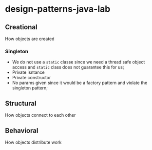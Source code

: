 # design-patterns-java-lab

## Creational
How objects are created

### Singleton
- We do not use a `static` classe since we need a thread safe object access and `static` class does not guarantee this for us;
- Private isntance
- Private constructor
- No params given since it would be a factory pattern and violate the singleton pattern;

## Structural
How objects connect to each other

## Behavioral
How objects distribute work